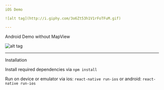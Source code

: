 ```yaml
---
iOS Demo

![alt tag](http://i.giphy.com/3o6Zt53h1V1rFoTFuM.gif)

---
```

Android Demo without MapView

![alt tag](http://i.giphy.com/3o7TKyfOyXpeopa9ri.gif)


---
Installation

Install required dependencies via `npm install`

Run on device or emulator via ios: `react-native run-ios` or android: `react-native run-ios`
